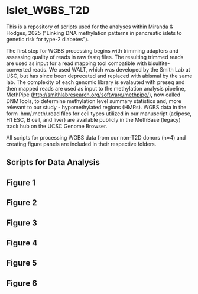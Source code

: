 # Islet_WGBS_T2D
This is a repository of scripts used for the analyses within Miranda &amp; Hodges, 2025 ("Linking DNA methylation patterns in pancreatic islets to genetic risk for type-2 diabetes").

The first step for WGBS processing begins with trimming adapters and assessing quality of reads in raw fastq files. The resulting trimmed reads are used as input for a read mapping tool compatible with bisulfite-converted reads. We used WALT, which was developed by the Smith Lab at USC, but has since been deprecated and replaced with abismal by the same lab. The complexity of each genomic library is evalauted with preseq and then mapped reads are used as input to the methylation analysis pipeline, MethPipe (http://smithlabresearch.org/software/methpipe/), now called DNMTools, to determine methylation level summary statistics and, more relevant to our study - hypomethylated regions (HMRs). WGBS data in the form .hmr/.meth/.read files for cell types utilized in our manuscript (adipose, H1 ESC, B cell, and liver) are available publicly in the MethBase (legacy) track hub on the UCSC Genome Browser.

All scripts for processing WGBS data from our non-T2D donors (n=4) and creating figure panels are included in their respective folders.

## Scripts for Data Analysis

## Figure 1

## Figure 2

## Figure 3

## Figure 4

## Figure 5

## Figure 6 




